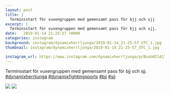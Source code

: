 ```yaml
---
layout: post
title: |
  Terminsstart för vuxengruppen med gemensamt pass för bjj och sjj
excerpt: |
  Terminsstart för vuxengruppen med gemensamt pass för bjj och sjj.    
date:   2019-01-14 21:25:57 +0000
categories: instagram
background: instagram/dynamixherrljunga/2019-01-14_21-25-57_UTC_1.jpg
thumbnail: instagram/dynamixherrljunga/2019-01-14_21-25-57_UTC_1.jpg

instagram_url: https://www.instagram.com/dynamixherrljunga/p/BsoUdIlA1YM
---
```

Terminsstart för vuxengruppen med gemensamt pass för bjj och sjj. [#dynamixherrljunga](https://www.instagram.com/explore/tags/dynamixherrljunga/) [#dynamixfightingsports](https://www.instagram.com/explore/tags/dynamixfightingsports/) [#bjj](https://www.instagram.com/explore/tags/bjj/) [#sjj](https://www.instagram.com/explore/tags/sjj/)



<img src='{{ site.baseurl }}/instagram/dynamixherrljunga/2019-01-14_21-25-57_UTC_1.jpg' class='img-fluid' />


<img src='{{ site.baseurl }}/instagram/dynamixherrljunga/2019-01-14_21-25-57_UTC_2.jpg' class='img-fluid' />

